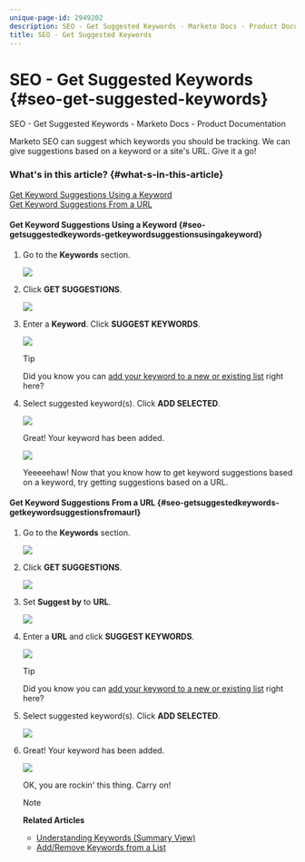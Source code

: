 ```yaml
---
unique-page-id: 2949202
description: SEO - Get Suggested Keywords - Marketo Docs - Product Documentation
title: SEO - Get Suggested Keywords
---
```


# SEO - Get Suggested Keywords {#seo-get-suggested-keywords}

SEO - Get Suggested Keywords - Marketo Docs - Product Documentation

Marketo SEO can suggest which keywords you should be tracking. We can give suggestions based on a keyword or a site's URL. Give it a go!

### What's in this article? {#what-s-in-this-article}

[Get Keyword Suggestions Using a Keyword](#seo-getsuggestedkeywords-getkeywordsuggestionsusingakeyword)  
[Get Keyword Suggestions From a URL](#seo-getsuggestedkeywords-getkeywordsuggestionsfromaurl)

#### Get Keyword Suggestions Using a Keyword {#seo-getsuggestedkeywords-getkeywordsuggestionsusingakeyword}

1. Go to the **Keywords** section.

   ![](assets/image2014-9-18-10-3a51-3a41.png)

1. Click **GET SUGGESTIONS**.

   ![](assets/image2014-9-18-10-3a52-3a42.png)

1. Enter a **Keyword**. Click **SUGGEST KEYWORDS**. 

   ![](assets/image2014-9-18-10-3a53-3a14.png)

   >[!TIP]
   >
   >Did you know you can [add your keyword to a new or existing list](../../../../../welcome-to-marketo-docs/product-docs/additional-apps/seo/understanding-seo/seo-managing-lists.md) right here?

1. Select suggested keyword(s). Click **ADD SELECTED**.

   ![](assets/image2014-9-18-10-3a54-3a12.png)

   Great! Your keyword has been added.

   ![](assets/image2014-9-18-10-3a54-3a16.png)

   Yeeeeehaw! Now that you know how to get keyword suggestions based on a keyword, try getting suggestions based on a URL.

#### Get Keyword Suggestions From a URL  {#seo-getsuggestedkeywords-getkeywordsuggestionsfromaurl}

1. Go to the **Keywords** section.

   ![](assets/image2014-9-18-10-3a54-3a26.png)

1. Click **GET SUGGESTIONS**.

   ![](assets/image2014-9-18-11-3a4-3a43.png)

1. Set **Suggest by** to **URL**.

   ![](assets/image2014-9-18-11-3a4-3a52.png)

1. Enter a **URL** and click **SUGGEST KEYWORDS**. 

   ![](assets/image2014-9-18-11-3a5-3a7.png)

   >[!TIP]
   >
   >Did you know you can [add your keyword to a new or existing list](../../../../../welcome-to-marketo-docs/product-docs/additional-apps/seo/understanding-seo/seo-managing-lists.md) right here?

1. Select suggested keyword(s). Click **ADD SELECTED**.

   ![](assets/image2014-9-18-11-3a8-3a3.png)

1. Great! Your keyword has been added.

   ![](assets/image2014-9-18-11-3a8-3a25.png)

   OK, you are rockin' this thing. Carry on!

   >[!NOTE]
   >
   >**Related Articles**
   >
   >    
   >    
   >    * [Understanding Keywords (Summary View)](seo-understanding-keywords.md)
   >    * [Add/Remove Keywords from a List](seo-add-remove-keywords-from-a-list.md)
   >    
   >

